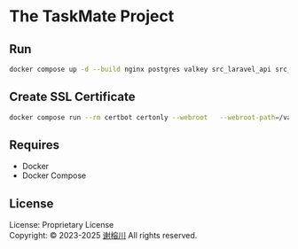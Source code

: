 # The TaskMate Project

## Run
```bash
docker compose up -d --build nginx postgres valkey src_laravel_api src_telegram_bot_api src_vanilla_flow_telegram_bot_api pgadmin --force-recreate
```

## Create SSL Certificate
```bash
docker compose run --rm certbot certonly --webroot   --webroot-path=/var/www/certbot   --email you@example.com   --agree-tos --no-eff-email   -d taskmate.andcrm.ru -d telegram.taskmate.andcrm.ru -d vanilla.taskmate.andcrm.ru
```

## Requires
- Docker
- Docker Compose

## License
License: Proprietary License <br>
Copyright: © 2023-2025 [谢榕川](https://github.com/xierongchuan) All rights reserved.
